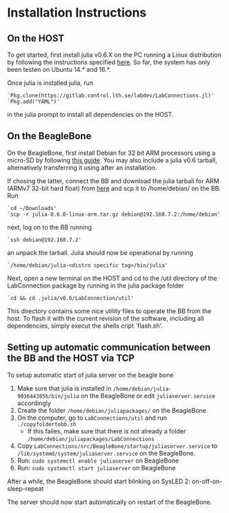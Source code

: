 # Installation Instructions

## On the HOST
To get started, first install julia v0.6.X on the PC running a Linux distribution by following the instructions specified [here](https://github.com/JuliaLang/julia/blob/master/README.md). So far, the system has only been testen on Ubuntu 14.* and 16.*.

Once julia is installed julia, run

    `Pkg.clone(https://gitlab.control.lth.se/labdev/LabConnections.jl)'
    `Pkg.add("YAML")'

in the julia prompt to install all dependencies on the HOST.

## On the BeagleBone
On the BeagleBone, first install Debian for 32 bit ARM processors using a micro-SD by following [this guide](http://derekmolloy.ie/write-a-new-image-to-the-beaglebone-black/). You may also include a julia v0.6 tarball, alternatively transferring it using after an installation.

If chosing the latter, connect the BB and download the julia tarball for ARM (ARMv7 32-bit hard float) from [here](https://julialang.org/downloads/) and scp it to /home/debian/ on the BB. Run

    `cd ~/Downloads'
    `scp -r julia-0.6.0-linux-arm.tar.gz debian@192.168.7.2:/home/debian'

next, log on to the BB running

    `ssh debian@192.168.7.2'

an unpack the tarball. Julia should now be operational by running

    `/home/debian/julia-<distro specific tag>/bin/julia'

Next, open a new terminal on the HOST and cd to the /util directory of the LabConnection package by running in the julia package folder

    `cd && cd .julia/v0.6/LabConnection/util'

This directory contains some nice utility files to operate the BB from the host. To flash it with the current revision of the software, including all dependencies, simply execut the shells cript `flash.sh'.

## Setting up automatic communication between the BB and the HOST via TCP
To setup automatic start of julia server on the beagle bone
1. Make sure that julia is installed in `/home/debian/julia-903644385b/bin/julia` on the BeagleBone or edit `juliaserver.service` accordingly
2. Create the folder `/home/debian/juliapackages/` on the BeagleBone
3. On the computer, go to `LabConnections/util` and run `./copyfoldertobb.sh`
    - If this failes, make sure that there is not already a folder `/home/debian/juliapackages/LabConnections`
1. Copy `LabConnections/src/BeagleBone/startup/juliaserver.service` to `/lib/systemd/system/juliaserver.service` on the BeagleBone.
2. Run: `sudo systemctl enable juliaserver` on BeagleBone
3. Run: `sudo systemctl start juliaserver` on BeagleBone

After a while, the BeagleBone should start blinking on SysLED 2: on-off-on-sleep-repeat

The server should now start automatically on restart of the BeagleBone.


```@systemConfiguration
```

